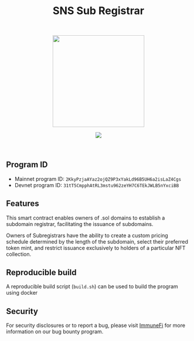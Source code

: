 <h1 align="center">SNS Sub Registrar</h1>
<br />
<p align="center">

<p align="center">
<img width="250" src="https://bafybeigmoph2jbhw4hjbqqgfj453tenw25g5je6ps35tftfe4tyil2k2re.ipfs.dweb.link/"/>
</p>

<p align="center">
<a href="https://twitter.com/bonfida">
<img src="https://img.shields.io/twitter/url?label=Bonfida&style=social&url=https%3A%2F%2Ftwitter.com%2Fbonfida">
</a>
</p>
<br />

## Program ID

- Mainnet program ID: `2KkyPzjaAYaz2ojQZ9P3xYakLd96B5UH6a2isLaZ4Cgs`
- Devnet program ID: `31tT5CmpphAtRL3mstu962zeYH7C6TEkJWLB5nYxciBB`

## Features

This smart contract enables owners of .sol domains to establish a subdomain registrar, facilitating the issuance of subdomains.

Owners of Subregistrars have the ability to create a custom pricing schedule determined by the length of the subdomain, select their preferred token mint, and restrict issuance exclusively to holders of a particular NFT collection.

## Reproducible build

A reproducible build script (`build.sh`) can be used to build the program using docker

## Security

For security disclosures or to report a bug, please visit [ImmuneFi](https://immunefi.com/bounty/bonfida/) for more information on our bug bounty program.

